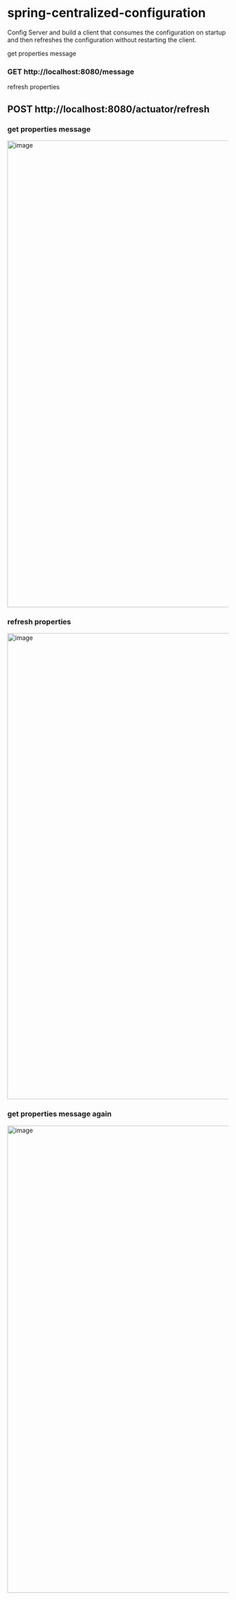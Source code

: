 # spring-centralized-configuration
Config Server and build a client that consumes the configuration on startup and then refreshes the configuration without restarting the client.

get properties message
### GET http://localhost:8080/message

refresh properties
## POST http://localhost:8080/actuator/refresh


### get properties message
<img width="1063" alt="image" src="https://user-images.githubusercontent.com/59139337/157869963-21cef14f-8ff7-40d7-b960-83f9e8474166.png">

### refresh properties
<img width="1062" alt="image" src="https://user-images.githubusercontent.com/59139337/157871742-801fc61e-a553-4663-9d55-d36910bc0f02.png">

### get properties message again
<img width="1064" alt="image" src="https://user-images.githubusercontent.com/59139337/157871799-548f3891-76f2-46ea-87a7-332185f911f4.png">
